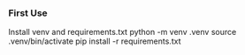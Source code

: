 ### First Use
Install venv and requirements.txt
python -m venv .venv
source .venv/bin/activate
pip install -r requirements.txt
